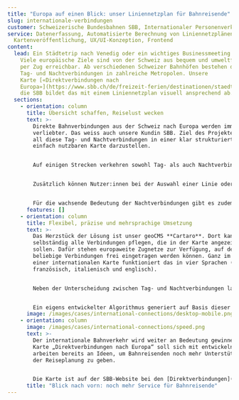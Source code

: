 ```yaml
---
title: "Europa auf einen Blick: unser Liniennetzplan für Bahnreisende"
slug: internationale-verbindungen
customer: Schweizerische Bundesbahnen SBB, Internationaler Personenverkehr
service: Datenerfassung, Automatisierte Berechnung von Liniennetzplänen,
  Kartenveröffentlichung, UX/UI-Konzeption, Frontend
content:
  lead: Ein Städtetrip nach Venedig oder ein wichtiges Businessmeeting in Berlin?
    Viele europäische Ziele sind von der Schweiz aus bequem und umweltfreundlich
    per Zug erreichbar. Ab verschiedenen Schweizer Bahnhöfen bestehen direkte
    Tag- und Nachtverbindungen in zahlreiche Metropolen. Unsere
    Karte [«Direktverbindungen nach
    Europa»](https://www.sbb.ch/de/freizeit-ferien/destinationen/staedte-laender-europa.html) für
    die SBB bildet das mit einem Liniennetzplan visuell ansprechend ab.
  sections:
    - orientation: column
      title: Übersicht schaffen, Reiselust wecken
      text: >-
        Direkte Bahnverbindungen aus der Schweiz nach Europa werden immer
        verliebter. Das weiss auch unsere Kundin SBB. Ziel des Projektes war es,
        all diese Tag- und Nachtverbindungen in einer klar strukturierten
        einfach nutzbaren Karte darzustellen.


        Auf einigen Strecken verkehren sowohl Tag- als auch Nachtverbindungen. Um diese parallel laufend darzustellen, haben wir einen Liniennetzplan erstellt. So ist für die Interessierten auf einen Blick erkennbar, ob auf einer Strecke Tag- und/oder Nachtverbindungen vorkommen.


        Zusätzlich können Nutzer:innen bei der Auswahl einer Linie oder Station eine vollständige Liste der entsprechenden Verbindungen aufrufen. Eine aufklappbare Perlenkette zeigt zudem alle Zwischenhalte und ist so eine ideale Inspirationsquelle für neue Reiseideen direkt vom nächstgelegenen grossen Bahnhof.


        Für die wachsende Bedeutung der Nachtverbindungen gibt es zudem eine [separate Karte](https://www.sbb.ch/de/freizeit-ferien/europa/nachtzug.html) mit unserer Darkstyle-Basiskarte im Hintergrund.
      features: []
    - orientation: column
      title: Flexibel, präzise und mehrsprachige Umsetzung
      text: >-
        Das Herzstück der Lösung ist unser geoCMS **Cartaro**. Dort kann die SBB
        selbständig alle Verbindungen pflegen, die in der Karte angezeigt werden
        sollen. Dafür stehen europaweite Zugnetze zur Verfügung, auf denen
        beliebige Verbindungen frei eingetragen werden können. Ganz im Sinne
        einer internationalen Karte funktioniert das in vier Sprachen (deutsch,
        französisch, italienisch und englisch).


        Neben der Unterscheidung zwischen Tag- und Nachtverbindungen lassen sich auch Haltestellen, Kurzbeschriebe und Links ergänzen.


        Ein eigens entwickelter Algorithmus generiert auf Basis dieser Daten automatisch den Liniennetzplan. Schon während der Bearbeitung kann die SBB den Plan in einer Vorschau prüfen, bevor auf Knopfdruck die aktuellen Vector Tiles erstellt werden.
      image: /images/cases/international-connections/desktop-mobile.png
    - orientation: column
      image: /images/cases/international-connections/speed.png
      text: >-
        Der internationale Bahnverkehr wird weiter an Bedeutung gewinnen und die
        Karte „Direktverbindungen nach Europa“ soll sich mit entwickeln. Wir
        arbeiten bereits an Ideen, um Bahnreisenden noch mehr Unterstützung bei
        der Reiseplanung zu geben.


        Die Karte ist auf der SBB-Website bei den [Direktverbindungen](https://www.sbb.ch/de/freizeit-ferien/destinationen/staedte-laender-europa.html) und den [Nachtverbindungen nach Europa](https://www.sbb.ch/de/freizeit-ferien/zuege-ausfluege/nachtzug.html) eingebunden und wie die meisten unserer Karten auch im [Trafimage Webkartenportal](https://maps.trafimage.ch/ch.sbb.direktverbindungen?baselayers=ch.sbb.direktverbindungen.base-light,ch.sbb.direktverbindungen.base-dark,ch.sbb.direktverbindungen.base-aerial&lang=de&layers=ch.sbb.direktverbindungen.night,ch.sbb.direktverbindungen.day&x=925472&y=5920000&z=9) verfügbar.
      title: "Blick nach vorn: noch mehr Service für Bahnreisende"
---
```

